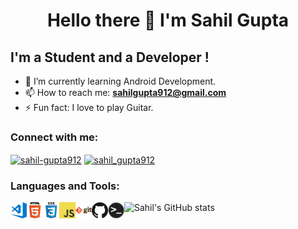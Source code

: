 <h1 align="center">Hello there 👋 I'm Sahil Gupta</h1>  

## I'm a Student and a Developer !  

- 🌱 I’m currently learning Android Development.
- 📫 How to reach me: **sahilgupta912@gmail.com**
- ⚡ Fun fact: I love to play Guitar.
<!-- 
- 👯 I’m looking to collaborate on ...
- 🤔 I’m looking for help with ...
- 💬 Ask me about ...
- 📫 How to reach me: ...
- 😄 Pronouns: ...
- ⚡ Fun fact: ... 
-->

### Connect with me:

<a href="https://linkedin.com/in/sahil-gupta912/" target="blank"><img align="center" src="https://cdn.jsdelivr.net/npm/simple-icons@3.0.1/icons/linkedin.svg" alt="sahil-gupta912" height="30" width="40" /></a>
<a href="https://instagram.com/sahil_gupta912/" target="blank"><img align="center" src="https://cdn.jsdelivr.net/npm/simple-icons@3.0.1/icons/instagram.svg" alt="sahil_gupta912" height="30" width="40" /></a>

### Languages and Tools:

<img align="left" alt="Visual Studio Code" width="26px" src="https://raw.githubusercontent.com/github/explore/80688e429a7d4ef2fca1e82350fe8e3517d3494d/topics/visual-studio-code/visual-studio-code.png" />
<img align="left" alt="HTML5" width="26px" src="https://raw.githubusercontent.com/github/explore/80688e429a7d4ef2fca1e82350fe8e3517d3494d/topics/html/html.png" />
<img align="left" alt="CSS3" width="26px" src="https://raw.githubusercontent.com/github/explore/80688e429a7d4ef2fca1e82350fe8e3517d3494d/topics/css/css.png" />
<img align="left" alt="JavaScript" width="26px" src="https://raw.githubusercontent.com/github/explore/80688e429a7d4ef2fca1e82350fe8e3517d3494d/topics/javascript/javascript.png" />
<img align="left" alt="Git" width="26px" src="https://raw.githubusercontent.com/github/explore/80688e429a7d4ef2fca1e82350fe8e3517d3494d/topics/git/git.png" />
<img align="left" alt="GitHub" width="26px" src="https://raw.githubusercontent.com/github/explore/78df643247d429f6cc873026c0622819ad797942/topics/github/github.png" />
<img align="left" alt="Terminal" width="26px" src="https://raw.githubusercontent.com/github/explore/80688e429a7d4ef2fca1e82350fe8e3517d3494d/topics/terminal/terminal.png" />


![Sahil's GitHub stats](https://github-readme-stats.vercel.app/api/?username=sahilgupta912&show_icons=true&title_color=fff&icon_color=79ff97&text_color=9f9f9f&bg_color=151515)
